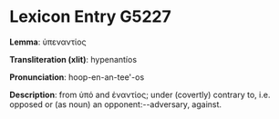 # Lexicon Entry G5227

**Lemma**: ὑπεναντίος

**Transliteration (xlit)**: hypenantíos

**Pronunciation**: hoop-en-an-tee'-os

**Description**:
from ὑπό and ἐναντίος; under (covertly) contrary to, i.e. opposed or (as noun) an opponent:--adversary, against.
